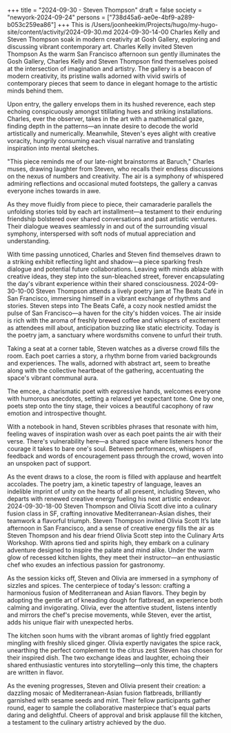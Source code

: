 +++
title = "2024-09-30 - Steven Thompson"
draft = false
society = "newyork-2024-09-24"
persons = ["738d45a6-ae0e-4bf9-a289-b053c259ea86"]
+++
This is /Users/joonheekim/Projects/hugo/my-hugo-site/content/activity/2024-09-30.md
2024-09-30-14-00
Charles Kelly and Steven Thompson soak in modern creativity at Gosh Gallery, exploring and discussing vibrant contemporary art.
Charles Kelly invited Steven Thompson
As the warm San Francisco afternoon sun gently illuminates the Gosh Gallery, Charles Kelly and Steven Thompson find themselves poised at the intersection of imagination and artistry. The gallery is a beacon of modern creativity, its pristine walls adorned with vivid swirls of contemporary pieces that seem to dance in elegant homage to the artistic minds behind them.

Upon entry, the gallery envelops them in its hushed reverence, each step echoing conspicuously amongst titillating hues and striking installations. Charles, ever the observer, takes in the art with a mathematical gaze, finding depth in the patterns—an innate desire to decode the world artistically and numerically. Meanwhile, Steven's eyes alight with creative voracity, hungrily consuming each visual narrative and translating inspiration into mental sketches.

"This piece reminds me of our late-night brainstorms at Baruch," Charles muses, drawing laughter from Steven, who recalls their endless discussions on the nexus of numbers and creativity. The air is a symphony of whispered admiring reflections and occasional muted footsteps, the gallery a canvas everyone inches towards in awe.

As they move fluidly from piece to piece, their camaraderie parallels the unfolding stories told by each art installment—a testament to their enduring friendship bolstered over shared conversations and past artistic ventures. Their dialogue weaves seamlessly in and out of the surrounding visual symphony, interspersed with soft nods of mutual appreciation and understanding.

With time passing unnoticed, Charles and Steven find themselves drawn to a striking exhibit reflecting light and shadow—a piece sparking fresh dialogue and potential future collaborations. Leaving with minds ablaze with creative ideas, they step into the sun-bleached street, forever encapsulating the day's vibrant experience within their shared consciousness.
2024-09-30-10-00
Steven Thompson attends a lively poetry jam at The Beats Café in San Francisco, immersing himself in a vibrant exchange of rhythms and stories.
Steven steps into The Beats Café, a cozy nook nestled amidst the pulse of San Francisco—a haven for the city's hidden voices. The air inside is rich with the aroma of freshly brewed coffee and whispers of excitement as attendees mill about, anticipation buzzing like static electricity. Today is the poetry jam, a sanctuary where wordsmiths convene to unfurl their truth.

Taking a seat at a corner table, Steven watches as a diverse crowd fills the room. Each poet carries a story, a rhythm borne from varied backgrounds and experiences. The walls, adorned with abstract art, seem to breathe along with the collective heartbeat of the gathering, accentuating the space's vibrant communal aura.

The emcee, a charismatic poet with expressive hands, welcomes everyone with humorous anecdotes, setting a relaxed yet expectant tone. One by one, poets step onto the tiny stage, their voices a beautiful cacophony of raw emotion and introspective thought.

With a notebook in hand, Steven scribbles phrases that resonate with him, feeling waves of inspiration wash over as each poet paints the air with their verse. There's vulnerability here—a shared space where listeners honor the courage it takes to bare one's soul. Between performances, whispers of feedback and words of encouragement pass through the crowd, woven into an unspoken pact of support.

As the event draws to a close, the room is filled with applause and heartfelt accolades. The poetry jam, a kinetic tapestry of language, leaves an indelible imprint of unity on the hearts of all present, including Steven, who departs with renewed creative energy fueling his next artistic endeavor.
2024-09-30-18-00
Steven Thompson and Olivia Scott dive into a culinary fusion class in SF, crafting innovative Mediterranean-Asian dishes, their teamwork a flavorful triumph.
Steven Thompson invited Olivia Scott
It’s late afternoon in San Francisco, and a sense of creative energy fills the air as Steven Thompson and his dear friend Olivia Scott step into the Culinary Arts Workshop. With aprons tied and spirits high, they embark on a culinary adventure designed to inspire the palate and mind alike. Under the warm glow of recessed kitchen lights, they meet their instructor—an enthusiastic chef who exudes an infectious passion for gastronomy.

As the session kicks off, Steven and Olivia are immersed in a symphony of sizzles and spices. The centerpiece of today's lesson: crafting a harmonious fusion of Mediterranean and Asian flavors. They begin by adopting the gentle art of kneading dough for flatbread, an experience both calming and invigorating. Olivia, ever the attentive student, listens intently and mirrors the chef's precise movements, while Steven, ever the artist, adds his unique flair with unexpected herbs.

The kitchen soon hums with the vibrant aromas of lightly fried eggplant mingling with freshly sliced ginger. Olivia expertly navigates the spice rack, unearthing the perfect complement to the citrus zest Steven has chosen for their inspired dish. The two exchange ideas and laughter, echoing their shared enthusiastic ventures into storytelling—only this time, the chapters are written in flavor.

As the evening progresses, Steven and Olivia present their creation: a dazzling mosaic of Mediterranean-Asian fusion flatbreads, brilliantly garnished with sesame seeds and mint. Their fellow participants gather round, eager to sample the collaborative masterpiece that's equal parts daring and delightful. Cheers of approval and brisk applause fill the kitchen, a testament to the culinary artistry achieved by the duo.
